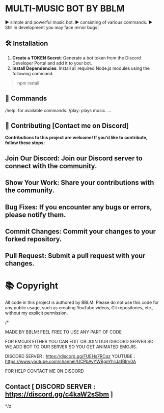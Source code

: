 #  MULTI-MUSIC BOT BY BBLM
▶️ simple and powerful music bot.
▶️ consisting of various commands.
▶️ Still in development you may face minor bugs|


## 🛠️ Installation

1. **Create a TOKEN Secret**: Generate a bot token from the Discord Developer Portal and add it to your bot.
2. **Install Dependencies**: Install all required Node.js modules using the following command:
> npm install

## 📜 Commands
/help: for available commands.
/play: plays music.
...

## 🤝 Contributing [Contact me on Discord]

**Contributions to this project are welcome! If you'd like to contribute, follow these steps:**

## Join Our Discord: Join our Discord server to connect with the community.
## Show Your Work: Share your contributions with the community.
## Bug Fixes: If you encounter any bugs or errors, please notify them.
## Commit Changes: Commit your changes to your forked repository.
## Pull Request: Submit a pull request with your changes.

# 📚 Copyright 

All code in this project is authored by BBLM. Please do not use this code for any public usage, such as creating YouTube videos, Git repositories, etc., without my explicit permission.

/*

   MADE BY BBLM! FEEL FREE TO USE ANY PART OF CODE


   FOR EMOJIS EITHER YOU CAN EDIT OR JOIN OUR DISCORD SERVER 
   SO WE ADD BOT TO OUR SERVER SO YOU GET ANIMATED EMOJIS.

   DISCORD SERVER : https://discord.gg/FUEHs7RCqz
   YOUTUBE : https://www.youtube.com/channel/UCPbAvYWBgnYhliJa1BIrv0A

   FOR HELP CONTACT ME ON DISCORD
   ## Contact    [ DISCORD SERVER :  https://discord.gg/c4kaW2sSbm ]
*/z
